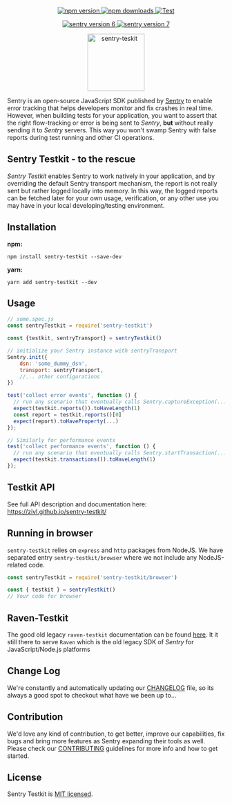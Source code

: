 <p align="center">
<a href="https://npmjs.org/package/sentry-testkit">
    <img src="https://img.shields.io/npm/v/sentry-testkit.svg" alt="npm version">
  </a>
<a href="https://npmjs.org/package/sentry-testkit">
    <img src="https://img.shields.io/npm/dm/sentry-testkit.svg" alt="npm downloads">
  </a>
<a href="https://github.com/wix/sentry-testkit/actions">
    <img src="https://github.com/wix/sentry-testkit/workflows/Test/badge.svg" alt="Test">
  </a>
</p>
<p align="center">
<a href="#">
    <img src="https://img.shields.io/badge/Compatible%20with%20Sentry-v6-blue" alt="sentry version 6">
  </a>
<a href="#">
    <img src="https://img.shields.io/badge/Compatible%20with%20Sentry-v7-blue" alt="sentry version 7">
  </a>
</p>
</p>
<p align="center">
<a href="https://wix.github.io/sentry-testkit/">
    <img alt="sentry-teskit" src="./docs/logo/Sentry_github.svg" height="132">
    </a>
</p>

Sentry is an open-source JavaScript SDK published by [Sentry](https://sentry.io/welcome/) to enable error tracking that helps developers monitor and fix crashes in real time.<br>
However, when building tests for your application, you want to assert that the right flow-tracking or error is being sent to _Sentry_, **but** without really sending it to _Sentry_ servers. This way you won't swamp Sentry with false reports during test running and other CI operations.

## Sentry Testkit - to the rescue

_Sentry Testkit_ enables Sentry to work natively in your application, and by overriding the default Sentry transport mechanism, the report is not really sent but rather logged locally into memory. In this way, the logged reports can be fetched later for your own usage, verification, or any other use you may have in your local developing/testing environment.

## Installation

**npm:**
```
npm install sentry-testkit --save-dev
```
**yarn:**
```
yarn add sentry-testkit --dev
```

## Usage

```javascript
// some.spec.js
const sentryTestkit = require('sentry-testkit')

const {testkit, sentryTransport} = sentryTestkit()

// initialize your Sentry instance with sentryTransport
Sentry.init({
    dsn: 'some_dummy_dsn',
    transport: sentryTransport,
    //... other configurations
})

test('collect error events', function () {
  // run any scenario that eventually calls Sentry.captureException(...)
  expect(testkit.reports()).toHaveLength(1)
  const report = testkit.reports()[0]
  expect(report).toHaveProperty(...)
});

// Similarly for performance events
test('collect performance events', function () {
  // run any scenario that eventually calls Sentry.startTransaction(...)
  expect(testkit.transactions()).toHaveLength(1)
});
```

## Testkit API

See full API description and documentation here: https://zivl.github.io/sentry-testkit/

## Running in browser

`sentry-testkit` relies on `express` and `http` packages from NodeJS. We have separated entry `sentry-testkit/browser` where we not include any NodeJS-related code.

```javascript
const sentryTestkit = require('sentry-testkit/browser')

const { testkit } = sentryTestkit()
// Your code for browser
```

## Raven-Testkit
The good old legacy `raven-testkit` documentation can be found [here](LEGACY_API.md). It it still there to serve `Raven` which is the old legacy SDK of _Sentry_ for JavaScript/Node.js platforms

## Change Log
We're constantly and automatically updating our [CHANGELOG](./CHANGELOG.md) file, so its always a good spot to checkout what have we been up to...

## Contribution
We'd love any kind of contribution, to get better, improve our capabilities, fix bugs and bring more features as Sentry expanding their tools as well. Please check our [CONTRIBUTING](./CONTRIBUTING.md) guidelines for more info and how to get started.

## License

Sentry Testkit is [MIT licensed](./LICENSE).
